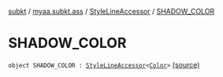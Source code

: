 [subkt](../../index.md) / [myaa.subkt.ass](../index.md) / [StyleLineAccessor](index.md) / [SHADOW_COLOR](./-s-h-a-d-o-w_-c-o-l-o-r.md)

# SHADOW_COLOR

`object SHADOW_COLOR : `[`StyleLineAccessor`](index.md)`<`[`Color`](https://docs.oracle.com/javase/9/docs/api/java/awt/Color.html)`>` [(source)](https://github.com/Myaamori/SubKt/blob/0.1.9/src/main/kotlin/myaa/subkt/ass/parser.kt#L505)
